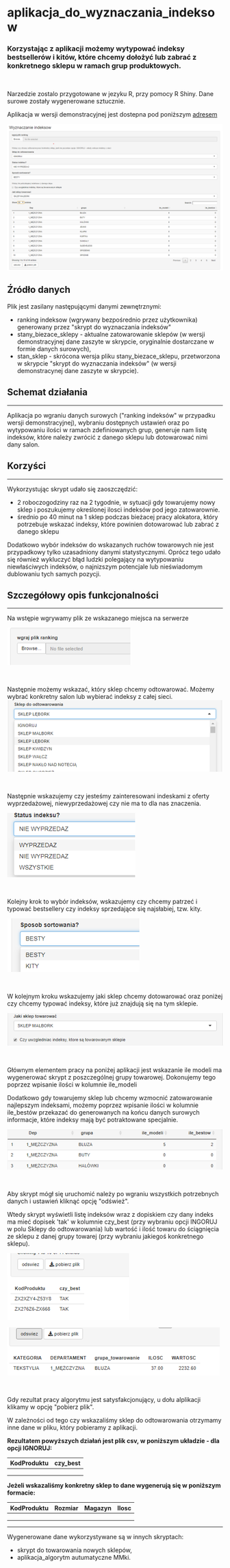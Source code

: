 # aplikacja_do_wyznaczania_indeksow

### Korzystając z aplikacji możemy wytypować indeksy bestsellerów i kitów, które chcemy dołożyć lub zabrać z konkretnego sklepu w ramach grup produktowych.

&nbsp;

Narzedzie zostalo przygotowane w jezyku R, przy pomocy R Shiny.
Dane surowe zostały wygenerowane sztucznie.

Aplikacja w wersji demonstracyjnej jest dostepna pod poniższym [adresem](https://tararuj4.shinyapps.io/aplikacja_do_wyznaczania_indeksow/)

![strona główna aplikacji](foto/obraz1.png)


## Źródło danych

Plik jest zasilany następującymi danymi zewnętrznymi:
- ranking indeksow (wgrywany bezpośrednio przez użytkownika) generowany przez "skrypt do wyznaczania indeksów"
- stany_biezace_sklepy - aktualne zatowarowanie sklepów (w wersji demonstracyjnej dane zaszyte w skrypcie, oryginalnie dostarczane w formie danych surowych),
- stan_sklep - skrócona wersja pliku stany_biezace_sklepu, przetworzona w skrypcie "skrypt do wyznaczania indeksów" (w wersji demonstracynej dane zaszyte w skrypcie).

## Schemat działania
---

Aplikacja po wgraniu danych surowych ("ranking indeksów" w przypadku wersji demonstracyjnej), wybraniu dostępnych ustawień oraz po wytypowaniu ilości w ramach zdefiniowanych grup, generuje nam listę indeksów, które należy zwrócić z danego sklepu lub dotowarować nimi dany salon.


## Korzyści
---

Wykorzystując skrypt udało się zaoszczędzić: 
- 2 roboczogodziny raz na 2 tygodnie, w sytuacji gdy towarujemy nowy sklep i poszukujemy określonej ilosci indeksów pod jego zatowarownie.
- średnio po 40 minut na 1 sklep podczas bieżacej pracy alokatora, który potrzebuje wskazać indeksy, które powinien dotowarować lub zabrać z danego sklepu

Dodatkowo wybór indeksów do wskazanych ruchów towarowych nie jest przypadkowy tylko uzasadniony danymi statystycznymi. 
Oprócz tego udało się również wykluczyć błąd ludzki polegający na wytypowaniu niewłaściwych indeksów, o najnizszym potencjale lub nieświadomym dublowaniu tych samych pozycji. 

## Szczegółowy opis funkcjonalności
---

Na wstępie wgrywamy plik ze wskazanego miejsca na serwerze

![wgrywanie danych](foto/obraz2.png)

&nbsp;

Następnie możemy wskazać, który sklep chcemy odtowarować.
Możemy wybrać konkretny salon lub wybierać indeksy z całej sieci.
![a](foto/obraz3.png)

&nbsp;

Następnie wskazujemy czy jesteśmy zainteresowani indeskami z oferty wyprzedażowej, niewyprzedażowej czy nie ma to dla nas znaczenia.

![b](foto/obraz4.png)

&nbsp;

Kolejny krok to wybór indeksów, wskazujemy czy chcemy patrzeć i typować bestsellery czy indeksy sprzedające się najsłabiej, tzw. kity.

![b](foto/obraz5.png)

&nbsp;

W kolejnym kroku wskazujemy jaki sklep chcemy dotowarować oraz poniżej czy chcemy typować indeksy, które już znajdują się na tym sklepie. 

![c](foto/obraz6.png)

&nbsp;

Głównym elementem pracy na poniżej aplikacji jest wskazanie ile modeli ma wygenerować skrypt z poszczególnej grupy towarowej. Dokonujemy tego poprzez wpisanie ilości w kolumnie ile_modeli

Dodatkowo gdy towarujemy sklep lub chcemy wzmocnić zatowarowanie najlepszym indeksami, możemy poprzez wpisanie ilości w kolumnie ile_bestów przekazać do generowanych na końcu danych surowych informacje, które indeksy mają być potraktowane specjalnie.

![d](foto/obraz7.png)

&nbsp;

Aby skrypt mógł się uruchomić należy po wgraniu wszystkich potrzebnych danych i ustawień kliknąć opcję "odśwież".

Wtedy skrypt wyświetli listę indeksów wraz z dopiskiem czy dany indeks ma mieć dopisek 'tak' w kolumnie czy_best (przy wybraniu opcji INGORUJ w polu Sklepy do odtowarowania) lub wartość i ilość towaru do ściągnięcia ze sklepu z danej grupy towarej (przy wybraniu jakiegoś konkretnego sklepu).

![odswiez](foto/obraz8.png)

![odswiez2](foto/obraz9.png)

&nbsp;

Gdy rezultat pracy algorytmu jest satysfakcjonujący, u dołu alplikacji klikamy w opcję "pobierz plik".


W zależności od tego czy wskazaliśmy sklep do odtowarowania otrzymamy inne dane w pliku, który pobieramy z aplikacji.  

**Rezultatem powyższych działań jest plik csv, w poniższym układzie - dla opcji IGNORUJ:**

| KodProduktu |czy_best | 
|----|---|
|    |   |
|    |   | 
|    |   |

**Jeżeli wskazaliśmy konkretny sklep to dane wygenerują się w poniższym formacie:**

| KodProduktu |Rozmiar | Magazyn| Ilosc | 
|----|---|---------|---------|
|    |   |         |         |
|    |   |         |         |
|    |   |         |         |

----
Wygenerowane dane wykorzystywane są w innych skryptach:
- skrypt do towarowania nowych sklepów,
- aplikacja_algorytm autumatyczne MMki.